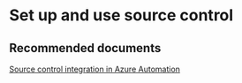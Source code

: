 <properties
	pageTitle="Set up and use source control"
	description="Set up and use source control"
	service="microsoft.automation"
	resource="automationaccounts"
	authors="kasparks"
	displayOrder="9"
	selfHelpType="resource"
	supportTopicIds=""
	resourceTags=""
	productPesIds=""
	cloudEnvironments="public, MoonCake"
/>

# Set up and use source control

## **Recommended documents**
[Source control integration in Azure Automation](https://azure.microsoft.com/blog/azure-automation-source-control-13/)
